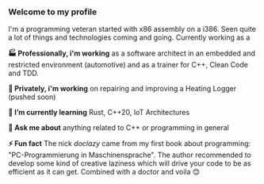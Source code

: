 ### Welcome to my profile

I'm a programming veteran started with x86 assembly on a i386. Seen quite a lot of things and technologies coming and going. Currently working as a 

<!--
**doclazy/doclazy** is a ✨ _special_ ✨ repository because its `README.md` (this file) appears on your GitHub profile.

- 👯 I’m looking to collaborate on 
- 🤔 I’m looking for help with 
- 😄 Pronouns:
- 📫 How to reach me:  
-->

__🏭 Professionally, i'm working__ as a software architect in an embedded and restricted environment (automotive) and as a trainer for C++, Clean Code and TDD.

__🔭 Privately, i'm working__ on repairing and improving a Heating Logger (pushed soon)

__🌱 I’m currently learning__ Rust, C++20, IoT Architectures

__💬 Ask me about__ anything related to C++ or programming in general

__⚡ Fun fact__ The nick _doclazy_ came from my first book about programming: "PC-Programmierung in Maschinensprache". The author recommended to develop some kind of creative laziness which will drive your code to be as efficient as it can get. Combined with a doctor and voila 😊




